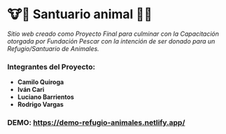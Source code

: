 # 🐮🐔 Santuario animal 🐶🐷
_Sitio web creado como Proyecto Final para culminar con la Capacitación otorgada por Fundación Pescar con la intención de ser donado para un Refugio/Santuario de Animales._ 
### Integrantes del Proyecto:
- **Camilo Quiroga**
- **Iván Cari**
- **Luciano Barrientos**
- **Rodrigo Vargas**

### DEMO: https://demo-refugio-animales.netlify.app/
